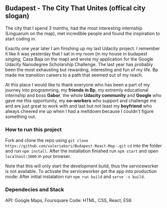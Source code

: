 ## Budapest - The City That Unites (offical city slogan)

The city that I spend 3 months, had the most interesting internship (Linguarum on the map), met incredible people and found the inspiration to start coding in.

Exactly one year later I am finishing up my last Udacity project. I remember it like it was yesterday that I sat in my room (in my house in budapest *singing*, Casa Baja on the map) and wrote my application for the Google Udacity Nanodegree Scholarship Challenge. The last year has probably been the most exhausting but rewarding, interesting and fun of my life. Bp made me transition careers to a path that seemed out of my reach.

At this place I would like to thank everyone who has been a part of my journey into programming, my **friends in Bp**, my extremly educational internship and boss **Gabor**, the whole **Udacity community** and **Google** who gave me this opportunity, my **co-workers** who support and challenge me and are just great to work with and last but not least my **boyfriend** who always cheered me up when I had a meltdown because I couldn't figure something out.

### How to run this project

Fork and clone the repo using
`git clone https://github.com/valeriakori/Budapest-React-Map-.git`
`cd` into the folder and run `npm install`. 
After the installation finished run `npm start` and open `localhost:3000` in your browser.

Note that this will only start the development build, thus the serviceworker is not available.
To activate the serviceworker get the app into production mode:
After initial instalation run `npm run build` and `serve -s build`.

### Dependecies and Stack
API: Google Maps, Foursquare
Code: HTML, CSS, React, ES6
